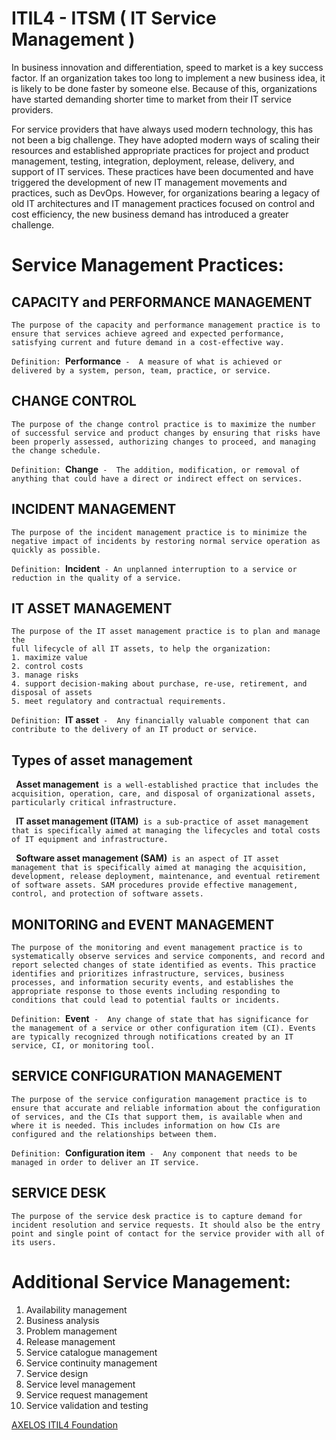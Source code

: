 # ITIL4 - ITSM ( IT Service Management )
In business innovation and differentiation, speed to market is a key success
factor. If an organization takes too long to implement a new business idea, it is likely to be done faster by someone else. Because of this, organizations have started demanding shorter time to market from their IT service providers.

For service providers that have always used modern technology, this has not
been a big challenge. They have adopted modern ways of scaling their
resources and established appropriate practices for project and product
management, testing, integration, deployment, release, delivery, and support
of IT services. These practices have been documented and have triggered the
development of new IT management movements and practices, such as
DevOps. However, for organizations bearing a legacy of old IT architectures
and IT management practices focused on control and cost efficiency, the new
business demand has introduced a greater challenge.

# Service Management Practices:

## CAPACITY and PERFORMANCE MANAGEMENT
```
The purpose of the capacity and performance management practice is to ensure that services achieve agreed and expected performance, satisfying current and future demand in a cost-effective way.
```

`Definition: `**Performance**`  - 
A measure of what is achieved or delivered by a system, person, team, practice, or service.
`
## CHANGE CONTROL
```
The purpose of the change control practice is to maximize the number of successful service and product changes by ensuring that risks have been properly assessed, authorizing changes to proceed, and managing the change schedule.
```
`Definition: `**Change**`  - 
The addition, modification, or removal of anything that could have a direct or
indirect effect on services.
`

## INCIDENT MANAGEMENT
```
The purpose of the incident management practice is to minimize the negative impact of incidents by restoring normal service operation as quickly as possible.
```
`Definition: `**Incident**` -
An unplanned interruption to a service or reduction in the quality of a service.`

## IT ASSET MANAGEMENT
```
The purpose of the IT asset management practice is to plan and manage the
full lifecycle of all IT assets, to help the organization:
1. maximize value
2. control costs
3. manage risks
4. support decision-making about purchase, re-use, retirement, and disposal of assets
5. meet regulatory and contractual requirements.
```
`Definition: `**IT asset**` - 
Any financially valuable component that can contribute to the delivery of an IT
product or service.`


## Types of asset management

` `**Asset management**` is a well-established practice that includes the acquisition, operation, care, and disposal of organizational assets, particularly critical infrastructure.`

` `**IT asset management (ITAM)**` is a sub-practice of asset management that is specifically aimed at managing the lifecycles and total costs of IT equipment and infrastructure.`

` `**Software asset management (SAM)**`  is an aspect of IT asset management that is specifically aimed at managing the acquisition, development, release deployment, maintenance, and eventual retirement of software assets. SAM procedures provide effective management, control, and protection of software assets.
`

## MONITORING and EVENT MANAGEMENT
```
The purpose of the monitoring and event management practice is to systematically observe services and service components, and record and report selected changes of state identified as events. This practice identifies and prioritizes infrastructure, services, business processes, and information security events, and establishes the appropriate response to those events including responding to conditions that could lead to potential faults or incidents.
```

`Definition: `**Event**` - 
Any change of state that has significance for the management of a service or other configuration item (CI). Events are typically recognized through notifications created by an IT service, CI, or monitoring tool.`


## SERVICE CONFIGURATION MANAGEMENT
```
The purpose of the service configuration management practice is to ensure that accurate and reliable information about the configuration of services, and the CIs that support them, is available when and where it is needed. This includes information on how CIs are configured and the relationships between them.
```
`Definition: `**Configuration item**` - 
Any component that needs to be managed in order to deliver an IT service.`


## SERVICE DESK
```
The purpose of the service desk practice is to capture demand for incident resolution and service requests. It should also be the entry point and single point of contact for the service provider with all of its users.
```

# Additional Service Management:
1. Availability management
1. Business analysis
1. Problem management
1. Release management
1. Service catalogue management
1. Service continuity management
1. Service design
1. Service level management
1. Service request management
1. Service validation and testing

[AXELOS ITIL4 Foundation](https://www.axelos.com/certifications/itil-service-management/itil-4-foundation)
